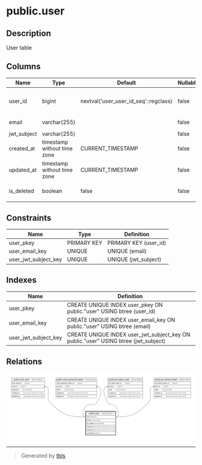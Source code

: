 # public.user

## Description

User table

## Columns

| Name        | Type                        | Default                               | Nullable | Children                                                                                                                                                                                                        | Parents | Comment          |
| ----------- | --------------------------- | ------------------------------------- | -------- | --------------------------------------------------------------------------------------------------------------------------------------------------------------------------------------------------------------- | ------- | ---------------- |
| user_id     | bigint                      | nextval('user_user_id_seq'::regclass) | false    | [public.user_auth](public.user_auth.md) [public.reset_password_token](public.reset_password_token.md) [public.jwt_token_code](public.jwt_token_code.md) [public.jwt_refresh_token](public.jwt_refresh_token.md) |         | User ID          |
| email       | varchar(255)                |                                       | false    |                                                                                                                                                                                                                 |         | Email address    |
| jwt_subject | varchar(255)                |                                       | false    |                                                                                                                                                                                                                 |         |                  |
| created_at  | timestamp without time zone | CURRENT_TIMESTAMP                     | false    |                                                                                                                                                                                                                 |         | Create date      |
| updated_at  | timestamp without time zone | CURRENT_TIMESTAMP                     | false    |                                                                                                                                                                                                                 |         | Update date      |
| is_deleted  | boolean                     | false                                 | false    |                                                                                                                                                                                                                 |         | Soft delete flag |

## Constraints

| Name                 | Type        | Definition            |
| -------------------- | ----------- | --------------------- |
| user_pkey            | PRIMARY KEY | PRIMARY KEY (user_id) |
| user_email_key       | UNIQUE      | UNIQUE (email)        |
| user_jwt_subject_key | UNIQUE      | UNIQUE (jwt_subject)  |

## Indexes

| Name                 | Definition                                                                          |
| -------------------- | ----------------------------------------------------------------------------------- |
| user_pkey            | CREATE UNIQUE INDEX user_pkey ON public."user" USING btree (user_id)                |
| user_email_key       | CREATE UNIQUE INDEX user_email_key ON public."user" USING btree (email)             |
| user_jwt_subject_key | CREATE UNIQUE INDEX user_jwt_subject_key ON public."user" USING btree (jwt_subject) |

## Relations

![er](public.user.svg)

---

> Generated by [tbls](https://github.com/k1LoW/tbls)
